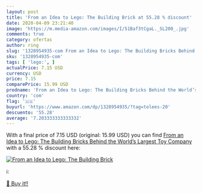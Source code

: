 ```yaml
---
layout: post
title: 'From an Idea to Lego: The Building Brick at 55.28 % discount'
date: 2020-04-09 23:21:40
image: 'https://m.media-amazon.com/images/I/51Baf3tCgaL._SL200_.jpg'
comments: true
category: ofertas
author: ring
slug: '1328954935-com From an Idea to Lego: The Building Bricks Behind the...'
sku: '1328954935-com'
tags: [ 'lego:', ]
actualPrice: 7.15 USD
currency: USD
price: 7.15
comparePrice: 15.99 USD
prodname: 'From an Idea to Lego: The Building Bricks Behind the World’s Largest Toy Company'
country: 'com'
flag: '🇺🇸'
buyurl: 'https://www.amazon.com/dp/1328954935/?tag=tolees-20'
descuento: '55.28'
average: '7.203333333333332'
---
```


With a final price of 7.15 USD (original: 15.99 USD) you can find [From an Idea to Lego: The Building Bricks Behind the World’s Largest Toy Company](https://www.amazon.com/dp/1328954935/?tag=tolees-20) with a  55.28 % discount here:

[![From an Idea to Lego: The Building Brick](https://m.media-amazon.com/images/I/51Baf3tCgaL._SL200_.jpg)](https://www.amazon.com/dp/1328954935/?tag=tolees-20)

ℹ️:


[🛒 Buy it!!](https://www.amazon.com/dp/1328954935/?tag=tolees-20)
